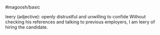 #magoosh/basic

leery (adjective): openly distrustful and unwilling to confide 
Without checking his references and talking  to previous employers, I am leery of hiring the candidate. 
